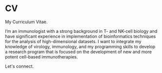 # CV

My Curriculum Vitae.

I’m an immunologist with a strong background in T- and NK-cell biology and have significant experience in implementation of bioinformatics techniques for the analysis of high-dimensional datasets. I want to integrate my knowledge of virology, immunology, and my programming skills to develop a research program that is focused on the development of new and more potent cell-based immunotherapies.

Let's connect.
